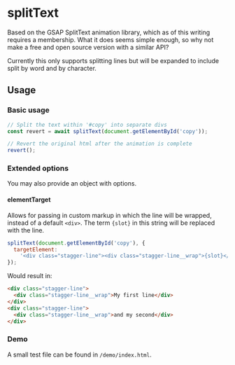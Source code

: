 # splitText

Based on the GSAP SplitText animation library, which as of this writing requires a membership. What it does seems simple enough, so why not make a free and open source version with a similar API?

Currently this only supports splitting lines but will be expanded to include split by word and by character.

## Usage

### Basic usage

```javascript
// Split the text within '#copy' into separate divs
const revert = await splitText(document.getElementById('copy'));

// Revert the original html after the animation is complete
revert();
```

### Extended options

You may also provide an object with options.

#### elementTarget

Allows for passing in custom markup in which the line will be wrapped, instead of a default `<div>`. The term `{slot}` in this string will be replaced with the line.

```javascript
splitText(document.getElementById('copy'), {
  targetElement:
    '<div class="stagger-line"><div class="stagger-line__wrap">{slot}</div></div>',
});
```

Would result in:

```html
<div class="stagger-line">
  <div class="stagger-line__wrap">My first line</div>
</div>
<div class="stagger-line">
  <div class="stagger-line__wrap">and my second</div>
</div>
```

### Demo

A small test file can be found in `/demo/index.html`.

